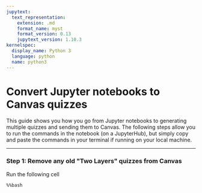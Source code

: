 ```yaml
---
jupytext:
  text_representation:
    extension: .md
    format_name: myst
    format_version: 0.13
    jupytext_version: 1.10.3
kernelspec:
  display_name: Python 3
  language: python
  name: python3
---
```


# Convert Jupyter notebooks to Canvas quizzes
This guide shows you how you go from Jupyter notebooks to generating multiple quizzes and sending them to Canvas. The following steps allow you to run the commands in the notebook (on a JupyterHub), but simply copy and paste the commands in your terminal if running on your local machine.
***

### Step 1: Remove any old "Two Layers" quizzes from Canvas
Run the following cell

```{code-cell} ipython3
%%bash

```

